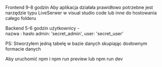 Frontend 9-8 godzin
Aby aplikacja działała prawidłowo potrzebne jest 
narzędzie typu LiveSerwer w visual studio code lub 
inne do hostowania całego folderu

Backend
5-6 godzin
użytkownicy -  
 nazwa : hasło
admin: 'secret_admin',
user: 'secret_user'

PS: Stworzyłem jedną tabelę w bazie danych
skupiając dosłownym formacie danych

Aby uruchomić
npm i
npm run preview lub npm run dev
